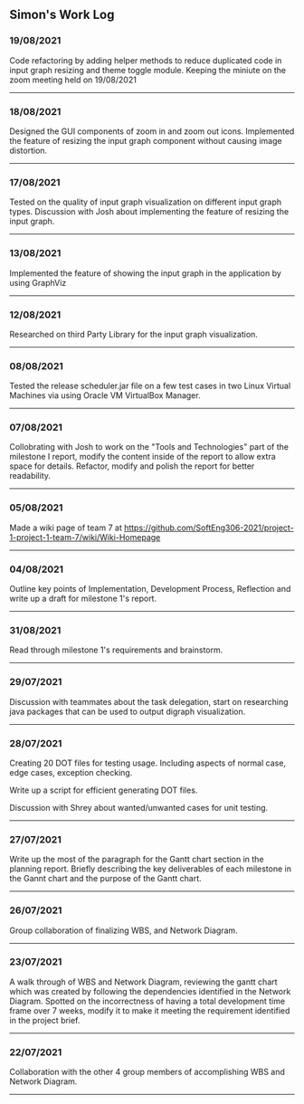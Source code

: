 ## Simon's Work Log

### 19/08/2021
Code refactoring by adding helper methods to reduce duplicated code in input graph resizing and theme toggle module.
Keeping the miniute on the zoom meeting held on 19/08/2021 

---

### 18/08/2021
Designed the GUI components of zoom in and zoom out icons.
Implemented the feature of resizing the input graph component without causing image distortion.

---

### 17/08/2021
Tested on the quality of input graph visualization on different input graph types. Discussion with Josh about implementing the feature of resizing the input graph.

---

### 13/08/2021
Implemented the feature of showing the input graph in the application by using GraphViz

---

### 12/08/2021
Researched on third Party Library for the input graph visualization.

---

### 08/08/2021
Tested the release scheduler.jar file on a few test cases in two Linux Virtual Machines via using Oracle VM VirtualBox Manager.

---

### 07/08/2021
Collobrating with Josh to work on the "Tools and Technologies" part of the milestone I report, modify the content inside of the report to allow extra space for details. Refactor, modify and polish the report for better readability.

---

### 05/08/2021
Made a wiki page of team 7 at https://github.com/SoftEng306-2021/project-1-project-1-team-7/wiki/Wiki-Homepage

---

### 04/08/2021
Outline key points of Implementation, Development Process, Reflection and write up a draft for milestone 1's report.

---

### 31/08/2021
Read through milestone 1's requirements and brainstorm.

---

### 29/07/2021

Discussion with teammates about the task delegation, start on researching java packages that can be used to output digraph visualization.

---

### 28/07/2021

Creating 20 DOT files for testing usage. Including aspects of normal case, edge cases, exception checking.

Write up a script for efficient generating DOT files.

Discussion with Shrey about wanted/unwanted cases for unit testing.

---

### 27/07/2021

Write up the most of the paragraph for the Gantt chart section in the planning report. Briefly describing the key deliverables of each milestone in the Gannt chart and the purpose of the Gantt chart.

---

### 26/07/2021

Group collaboration of finalizing WBS, and Network Diagram.

---

### 23/07/2021

A walk through of WBS and Network Diagram, reviewing the gantt chart which was created by following the dependencies identified in the Network Diagram. Spotted on the incorrectness of having a total development time frame over 7 weeks, modify it to make it meeting the requirement identified in the project brief.

---

### 22/07/2021

Collaboration with the other 4 group members of accomplishing WBS and Network Diagram.

---
